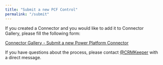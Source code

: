 ```yaml
---
title: "Submit a new PCF Control"
permalink: "/submit"
---
```

If you created a Connector and you would like to add it to Connector Gallery, please fill the following form:

<a target="_blank" href="https://forms.gle/vfh78Cosb94LKgTa8">Connector Gallery - Submit a new Power Platform Connector</a>

If you have questions about the process, please contact <a target="_blank" href="https://www.twitter.com/crmkeeper">@CRMKeeper</a> with a direct message.
